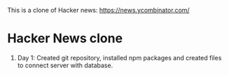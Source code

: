 This is a clone of Hacker news:
https://news.ycombinator.com/

<h1>Hacker News clone</h1>
<ol>
    <li>Day 1: Created git repository, installed npm packages and created files to connect server with database.</li>




</ol>